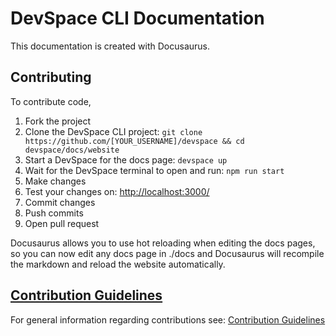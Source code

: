 # DevSpace CLI Documentation
This documentation is created with Docusaurus.

## Contributing
To contribute code,
1. Fork the project
2. Clone the DevSpace CLI project: `git clone https://github.com/[YOUR_USERNAME]/devspace && cd devspace/docs/website`
3. Start a DevSpace for the docs page: `devspace up`
4. Wait for the DevSpace terminal to open and run: `npm run start`
5. Make changes
6. Test your changes on: [http://localhost:3000/](http://localhost:3000/)
7. Commit changes
8. Push commits
9. Open pull request

Docusaurus allows you to use hot reloading when editing the docs pages, so you can now edit any docs page in ./docs and Docusaurus will recompile the markdown and reload the website automatically.

## [Contribution Guidelines](../CONTRIBUTING.md)
For general information regarding contributions see: [Contribution Guidelines](../CONTRIBUTING.md)
